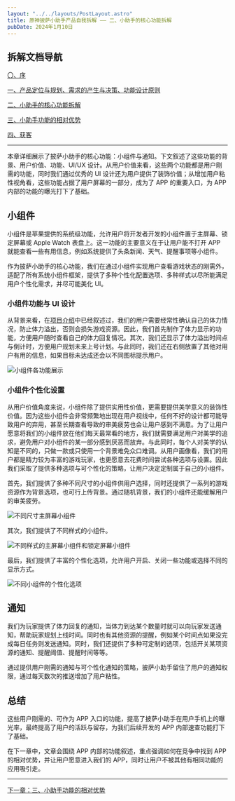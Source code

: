 ```yaml
---
layout: "../../layouts/PostLayout.astro"
title: 原神披萨小助手产品自我拆解 —— 二、小助手的核心功能拆解
pubDate: 2024年1月10日
---
```


## 拆解文档导航

[〇、序](/blogs/gi-product-dismantle-0)

[一、产品定位与规划、需求的产生与决策、功能设计原则](/blogs/gi-product-dismantle-1)

[二、小助手的核心功能拆解](/blogs/gi-product-dismantle-2)

[三、小助手功能的相对优势](/blogs/gi-product-dismantle-3)

[四、获客](/blogs/gi-product-dismantle-4)

---

本章详细展示了披萨小助手的核心功能：小组件与通知。下文叙述了这些功能的背景、用户价值、功能、UI/UX 设计。从用户价值来看，这些两个功能都是用户刚需的功能，同时我们通过优秀的 UI 设计还为用户提供了装饰价值；从增加用户粘性视角看，这些功能占据了用户屏幕的一部分，成为了 APP 的重要入口，为 APP 内部的功能的曝光打下了基础。

## 小组件

小组件是苹果提供的系统级功能，允许用户将开发者开发的小组件置于主屏幕、锁定屏幕或 Apple Watch 表盘上。这一功能的主要意义在于让用户能不打开 APP 就能查看一些有用信息，例如系统提供了头条新闻、天气、提醒事项等小组件。

作为披萨小助手的核心功能，我们在通过小组件实现用户查看游戏状态的刚需外，适配了所有系统小组件框架，提供了多种个性化配置选项、多种样式以尽所能满足用户个性化需求，并尽可能美化 UI。

### 小组件功能与 UI 设计

从背景来看，在[项目介绍](/projects/pizza-helper-intro)中已经叙述过，我们的用户需要经常性确认自己的体力情况，防止体力溢出，否则会损失游戏资源。因此，我们首先制作了体力显示的功能，方便用户随时查看自己的体力回复情况。其次，我们还显示了体力溢出时间点与倒计时，方便用户规划未来上号计划。与此同时，我们还在右侧放置了其他对用户有用的信息，如果目标未达成还会以不同图标提示用户。

![小组件各功能展示](/images/gi-widget-1.png "小组件各功能展示")

### 小组件个性化设置

从用户价值角度来说，小组件除了提供实用性价值，更需要提供美学意义的装饰性价值。因为这些小组件会非常频繁地出现在用户视线中，任何不好的设计都可能导致用户的弃用，甚至长期查看导致的审美疲劳也会让用户感到不满意。为了让用户愿意将我们的小组件放在他们每天最常看的地方，我们就需要满足用户对美学的追求，避免用户对小组件的某一部分感到厌恶而放弃。与此同时，每个人对美学的认知是不同的，只做一款或只使用一个背景难免众口难调。从用户画像看，我们的用户都是精力较为丰富的游戏玩家，也更愿意去花费时间尝试各种选项与设置。因此我们采取了提供多种选项与可个性化的策略，让用户决定定制属于自己的小组件。

首先，我们提供了多种不同尺寸的小组件供用户选择，同时还提供了一系列的游戏资源作为背景选项，也可行上传背景。通过随机背景，我们的小组件还能缓解用户的审美疲劳。

![不同尺寸主屏幕小组件](/images/gi-widget-2.png "主屏幕小组件，支持三种尺寸、可自定义背景")

其次，我们提供了不同样式的小组件。

![不同样式的主屏幕小组件和锁定屏幕小组件](/images/gi-widget-3.png "不同样式的主屏幕小组件和锁定屏幕小组件")

最后，我们提供了丰富的个性化选项，允许用户开启、关闭一些功能或选择不同的显示方式。

![不同小组件的个性化选项](/images/gi-widget-4.png "每个小组件都提供了丰富的个性化选项")

## 通知

我们为玩家提供了体力回复的通知，当体力到达某个数量时就可以向玩家发送通知，帮助玩家规划上线时间。同时也有其他资源的提醒，例如某个时间点如果没完成每日任务则发送通知。同时，我们还提供了多种可定制的选项，包括开关某项资源的通知、提醒阈值、提醒时间等等。

通过提供用户刚需的通知与可个性化通知的策略，披萨小助手留住了用户的通知权限，通过每天数次的推送增加了用户粘性。

## 总结

这些用户刚需的、可作为 APP 入口的功能，提高了披萨小助手在用户手机上的曝光率，最终提高了用户的活跃与留存，为我们后续开发的 APP 内部速查功能打下了基础。

在下一章中，文章会围绕 APP 内部的功能叙述，重点强调如何在竞争中找到 APP 的相对优势，并让用户愿意进入我们的 APP，同时让用户不被其他有相同功能的应用吸引走。

---

[下一章：三、小助手功能的相对优势](/blogs/gi-product-dismantle-3)

